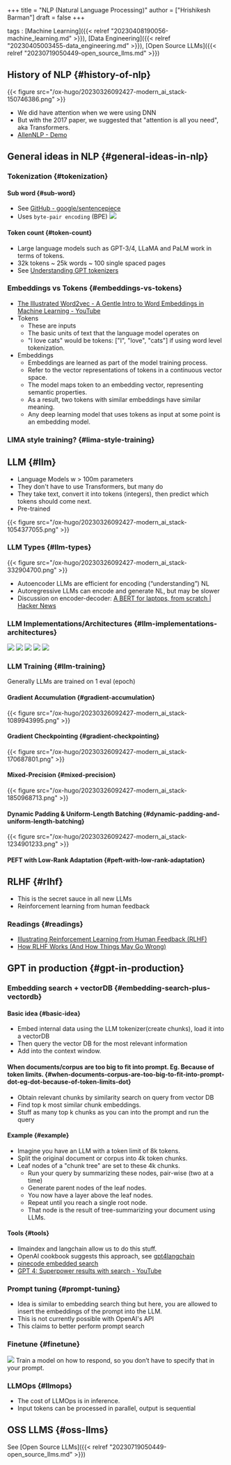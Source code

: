 +++
title = "NLP (Natural Language Processing)"
author = ["Hrishikesh Barman"]
draft = false
+++

tags
: [Machine Learning]({{< relref "20230408190056-machine_learning.md" >}}), [Data Engineering]({{< relref "20230405003455-data_engineering.md" >}}), [Open Source LLMs]({{< relref "20230719050449-open_source_llms.md" >}})


## History of NLP {#history-of-nlp}

{{< figure src="/ox-hugo/20230326092427-modern_ai_stack-150746386.png" >}}

-   We did have attention when we were using DNN
-   But with the 2017 paper, we suggested that "attention is all you need", aka Transformers.
-   [AllenNLP - Demo](https://demo.allennlp.org/reading-comprehension/bidaf-elmo)


## General ideas in NLP {#general-ideas-in-nlp}


### Tokenization {#tokenization}


#### Sub word {#sub-word}

-   See [GitHub - google/sentencepiece](https://github.com/google/sentencepiece)
-   Uses `byte-pair encoding` (BPE)
    ![](/ox-hugo/20230326092427-modern_ai_stack-1623535554.png)


#### Token count {#token-count}

-   Large language models such as GPT-3/4, LLaMA and PaLM work in terms of tokens.
-   32k tokens ~ 25k words ~ 100 single spaced pages
-   See [Understanding GPT tokenizers](https://simonwillison.net/2023/Jun/8/gpt-tokenizers/)


### Embeddings vs Tokens {#embeddings-vs-tokens}

-   [The Illustrated Word2vec - A Gentle Intro to Word Embeddings in Machine Learning - YouTube](https://www.youtube.com/watch?v=ISPId9Lhc1g)
-   Tokens
    -   These are inputs
    -   The basic units of text that the language model operates on
    -   "I love cats" would be tokens: ["I", "love", "cats"] if using word level tokenization.
-   Embeddings
    -   Embeddings are learned as part of the model training process.
    -   Refer to the vector representations of tokens in a continuous vector space.
    -   The model maps token to an embedding vector, representing semantic properties.
    -   As a result, two tokens with similar embeddings have similar meaning.
    -   Any deep learning model that uses tokens as input at some point is an embedding model.


### LIMA style training? {#lima-style-training}


## LLM {#llm}

-   Language Models w &gt; 100m parameters
-   They don't have to use Transformers, but many do
-   They take text, convert it into tokens (integers), then predict which tokens should come next.
-   Pre-trained

{{< figure src="/ox-hugo/20230326092427-modern_ai_stack-1054377055.png" >}}


### LLM Types {#llm-types}

{{< figure src="/ox-hugo/20230326092427-modern_ai_stack-332904700.png" >}}

-   Autoencoder LLMs are efficient for encoding (“understanding”) NL
-   Autoregressive LLMs can encode and generate NL, but may be slower
-   Discussion on encoder-decoder: [A BERT for laptops, from scratch | Hacker News](https://news.ycombinator.com/item?id=37425130)


### LLM Implementations/Architectures {#llm-implementations-architectures}

![](/ox-hugo/20230326092427-modern_ai_stack-788841550.png)
![](/ox-hugo/20230326092427-modern_ai_stack-763526078.png)
![](/ox-hugo/20230326092427-modern_ai_stack-2012364792.png)
![](/ox-hugo/20230326092427-modern_ai_stack-950276543.png)
![](/ox-hugo/20230326092427-modern_ai_stack-1807072495.png)


### LLM Training {#llm-training}

Generally LLMs are trained on 1 eval (epoch)


#### Gradient Accumulation {#gradient-accumulation}

{{< figure src="/ox-hugo/20230326092427-modern_ai_stack-1089943995.png" >}}


#### Gradient Checkpointing {#gradient-checkpointing}

{{< figure src="/ox-hugo/20230326092427-modern_ai_stack-170687801.png" >}}


#### Mixed-Precision {#mixed-precision}

{{< figure src="/ox-hugo/20230326092427-modern_ai_stack-1850968713.png" >}}


#### Dynamic Padding &amp; Uniform-Length Batching {#dynamic-padding-and-uniform-length-batching}

{{< figure src="/ox-hugo/20230326092427-modern_ai_stack-1234901233.png" >}}


#### PEFT with Low-Rank Adaptation {#peft-with-low-rank-adaptation}


## RLHF {#rlhf}

-   This is the secret sauce in all new LLMs
-   Reinforcement learning from human feedback


### Readings {#readings}

-   [Illustrating Reinforcement Learning from Human Feedback (RLHF)](https://huggingface.co/blog/rlhf)
-   [How RLHF Works (And How Things May Go Wrong)](https://www.assemblyai.com/blog/how-rlhf-preference-model-tuning-works-and-how-things-may-go-wrong/)


## GPT in production {#gpt-in-production}


### Embedding search + vectorDB {#embedding-search-plus-vectordb}


#### Basic idea {#basic-idea}

-   Embed internal data using the LLM tokenizer(create chunks), load it into a vectorDB
-   Then query the vector DB for the most relevant information
-   Add into the context window.


#### When documents/corpus are too big to fit into prompt. Eg. Because of token limits. {#when-documents-corpus-are-too-big-to-fit-into-prompt-dot-eg-dot-because-of-token-limits-dot}

-   Obtain relevant chunks by similarity search on query from vector DB
-   Find top k most similar chunk embeddings.
-   Stuff as many top k chunks as you can into the prompt and run the query


#### Example {#example}

-   Imagine you have an LLM with a token limit of 8k tokens.
-   Split the original document or corpus into 4k token chunks.
-   Leaf nodes of a "chunk tree" are set to these 4k chunks.
    -   Run your query by summarizing these nodes, pair-wise (two at a time)
    -   Generate parent nodes of the leaf nodes.
    -   You now have a layer above the leaf nodes.
    -   Repeat until you reach a single root node.
    -   That node is the result of tree-summarizing your document using LLMs.


#### Tools {#tools}

-   llmaindex and langchain allow us to do this stuff.
-   OpenAI cookbook suggests this approach, see [gpt4langchain](https://github.com/pinecone-io/examples/blob/master/generation/gpt4-retrieval-augmentation/gpt-4-langchain-docs.ipynb)
-   [pinecode embedded search](https://github.com/openai/openai-cookbook/blob/main/examples/vector_databases/pinecone/Gen_QA.ipynb)
-   [GPT 4: Superpower results with search - YouTube](https://www.youtube.com/watch?v=tBJ-CTKG2dM&t=787s)


### Prompt tuning {#prompt-tuning}

-   Idea is similar to embedding search thing but here, you are allowed to insert the embeddings of the prompt into the LLM.
-   This is not currently possible with OpenAI's API
-   This claims to better perform prompt search


### Finetune {#finetune}

![](/ox-hugo/20230326092427-modern_ai_stack-1346438305.png)
Train a model on how to respond, so you don’t have to specify that in your prompt.


### LLMOps {#llmops}

-   The cost of LLMOps is in inference.
-   Input tokens can be processed in parallel, output is sequential


## OSS LLMS {#oss-llms}

See [Open Source LLMs]({{< relref "20230719050449-open_source_llms.md" >}})
